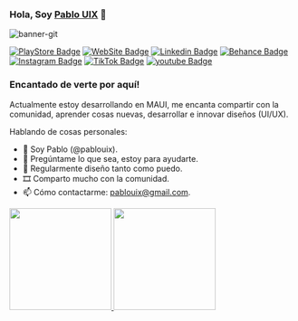 
### Hola, Soy <a href="https://cutt.ly/NK9QOSR" target="_blank">Pablo UIX</a> 👋

![banner-git](https://user-images.githubusercontent.com/97201832/220819209-ef00cd28-3a0f-4802-b958-0d19f32fff01.jpg)

[![PlayStore Badge](https://img.shields.io/badge/Google_Play-414141?style=for-the-badge&logo=google-play&logoColor=white)](https://play.google.com/store/apps/dev?id=8081275861133106191)
[![WebSite Badge](https://img.shields.io/badge/website-000000?style=for-the-badge&logo=About.me&logoColor=white)](https://cutt.ly/NK9QOSR)
[![Linkedin Badge](https://img.shields.io/badge/LinkedIn-0077B5?style=for-the-badge&logo=linkedin&logoColor=white)](https://www.linkedin.com/in/kingesencia)
[![Behance Badge](https://img.shields.io/badge/-Behance-blue?style=for-the-badge&logo=behance&logoColor=white)](https://www.behance.net/pablouix)
[![Instagram Badge](https://img.shields.io/badge/Instagram-E4405F?style=for-the-badge&logo=instagram&logoColor=white)](https://www.instagram.com/pablouix)
[![TikTok Badge](https://img.shields.io/badge/TikTok-000000?style=for-the-badge&logo=tiktok&logoColor=white)](https://www.tiktok.com/@pablouix)
[![youtube Badge](https://img.shields.io/badge/YouTube-FF0000?style=for-the-badge&logo=youtube&logoColor=white)](https://www.youtube.com/channel/UCzo3jjcppDzNlse6X7swgHQ)
</br>

### Encantado de verte por aquí!

Actualmente estoy desarrollando en MAUI, me encanta compartir con la comunidad, aprender cosas nuevas, desarrollar e innovar diseños (UI/UX).

Hablando de cosas personales:

- 👨 Soy Pablo (@pablouix).
- 💬 Pregúntame lo que sea, estoy para ayudarte.
- 📝 Regularmente diseño tanto como puedo.
- 🎞️ Comparto mucho con la comunidad.
- 📫 Cómo contactarme: pablouix@gmail.com.


<div align="start">
  <a href="https://github.com/pablouix">
  <img height="180em" src="https://github-readme-stats.vercel.app/api?username=pablouix&show_icons=true&theme=react&include_all_commits=true&count_private=true"/>
  <img height="180em" src="https://github-readme-stats.vercel.app/api/top-langs/?username=pablouix&layout=compact&langs_count=7&theme=react"/>
</div>
